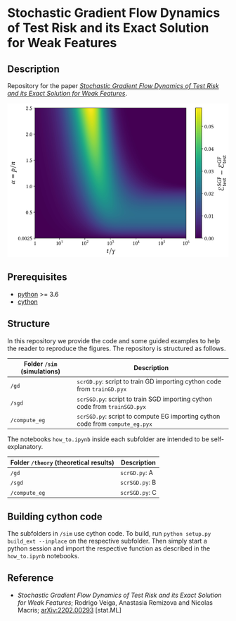 # Stochastic Gradient Flow Dynamics of Test Risk and its Exact Solution for Weak Features

## Description

Repository for the paper [*Stochastic Gradient Flow Dynamics of Test Risk and its Exact Solution for Weak Features*](https://arxiv.org/abs/2202.00293). 

<p float="center">
  <img src="https://github.com/rodsveiga/sgf_dyn/blob/main/figures/fig04_image.jpg" height="350">
</p>


## Prerequisites
- [python](https://www.python.org/) >= 3.6
- [cython](https://cython.readthedocs.io/en/latest/#)

## Structure

In this repository we provide the code and some guided examples to help the reader to reproduce the figures. The repository is structured as follows.

| Folder ```/sim``` (simulations) | Description                                                                           |
|---------------------------------|---------------------------------------------------------------------------------------|
| ```/gd```                       | ```scrGD.py```: script to train GD importing cython code from ```trainGD.pyx```       |
| ```/sgd```                      | ```scrSGD.py```: script to train SGD importing cython code from ```trainSGD.pyx```    |
| ```/compute_eg```               | ```scrSGD.py```: script to compute EG importing cython code from ```compute_eg.pyx``` |                         

The notebooks `how_to.ipynb` inside each subfolder are intended to be self-explanatory.

| Folder ```/theory``` (theoretical results) | Description                                                                           |
|--------------------------------------------|---------------------------------------------------------------------------------------|
| ```/gd```                                  | ```scrGD.py```: A       |
| ```/sgd```                                 | ```scrSGD.py```: B    |
| ```/compute_eg```                          | ```scrSGD.py```: C |   

## Building cython code

The subfolders in `/sim` use cython code. To build, run `python setup.py build_ext --inplace` on the respective subfolder. Then simply start a python session and import the respective function as described in the `how_to.ipynb` notebooks.

## Reference

- *Stochastic Gradient Flow Dynamics of Test Risk and its Exact Solution for Weak Features*; Rodrigo Veiga, Anastasia Remizova and Nicolas Macris; [arXiv:2202.00293](https://arxiv.org/abs/2202.00293) [stat.ML]

